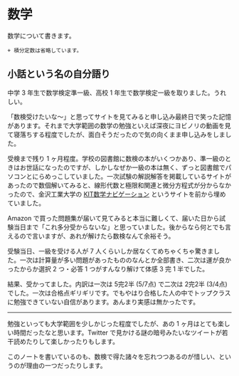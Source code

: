 # 数学

数学について書きます。

```admonish warning title="注意"
+ 積分定数は省略しています。
```

## 小話という名の自分語り

中学 3 年生で数学検定準一級、高校 1 年生で数学検定一級を取りました。うれしい。

「数検受けたいな～」と思ってサイトを見てみると申し込み最終日で笑った記憶があります。それまで大学範囲の数学の勉強といえば深夜にヨビノリの動画を見て寝落ちする程度でしたが、面白そうだったので気の向くまま申し込みをしました。

受検まで残り 1 ヶ月程度。学校の図書館に数検の本がいくつかあり、準一級のときはお世話になったのですが、しかしなぜか一級の本は無く、ずっと図書館でパソコンとにらめっこしていました。一次試験の解説解答を掲載しているサイトがあったので数個解いてみると、線形代数と極限和関連と微分方程式が分からなかったので、金沢工業大学の [KIT数学ナビゲーション](https://w3e.kanazawa-it.ac.jp/math/) というサイトを前から埋めていました。

Amazon で買った問題集が届いて見てみると本当に難しくて、届いた日から試験当日まで「これ多分受からないな」と思っていました。後からなら何とでも言えるので言いますが、あれが解けたら数検なんて余裕そう。

受験当日、一級を受ける人が 7 人くらいしか居なくてめちゃくちゃ驚きました。一次は計算量が多い問題があったもののなんとか全部書き、二次は運が良かったからか選択 2 つ・必答 1 つがすんなり解けて体感 3 完 1 半でした。

結果、受かってました。内訳は一次は 5完2半 (5/7点) で二次は 2完2半 (3/4点) でした。一次は合格点ギリギリです。でもやはり合格した人の中でトップクラスに勉強できていない自信があります。あんまり実感は無かったです。

---

勉強といっても大学範囲を少しかじった程度でしたが、あの 1 ヶ月はとても楽しい時間だったなと思います。Twitter で見かける謎の暗号みたいなツイートが若干読めたりして楽しかったりもします。

このノートを書いているのも、数検で得た諸々を忘れつつあるのが惜しい、というのが理由の一つだったりします。
